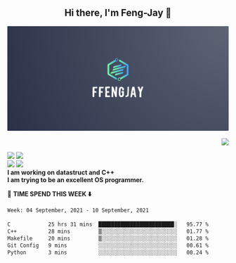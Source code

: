 <h2 align="center"> Hi there, I'm Feng-Jay 👋 </h2>  

![](https://github.com/Feng-Jay/DataStruct/blob/master/Image/1.png)  

<img align="right" src="https://github-readme-stats.vercel.app/api?username=Feng-Jay&show_icons=true&icon_color=CE1D2D&text_color=718096&bg_color=ffffff&hide_title=true" />


&emsp;

![](https://visitor-badge.glitch.me/badge?page_id=Feng-Jay.readme)
![](https://img.shields.io/badge/Concentrate-Cpp-blue)  
![](https://img.shields.io/badge/Rust-primer-orange)
![](https://img.shields.io/badge/Target-OS-9cf)  
**I am working on datastruct and C++**  
**I am trying to be an excellent OS programmer.**  


📘 **TIME SPEND THIS WEEK ⬇️**
<!--START_SECTION:waka-->
```text
Week: 04 September, 2021 - 10 September, 2021

C            25 hrs 31 mins  ████████████████████████░   95.77 % 
C++          28 mins         ▒░░░░░░░░░░░░░░░░░░░░░░░░   01.77 % 
Makefile     20 mins         ▒░░░░░░░░░░░░░░░░░░░░░░░░   01.28 % 
Git Config   9 mins          ░░░░░░░░░░░░░░░░░░░░░░░░░   00.61 % 
Python       3 mins          ░░░░░░░░░░░░░░░░░░░░░░░░░   00.24 % 
```
<!--END_SECTION:waka-->
